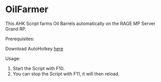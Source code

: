 # OilFarmer
This AHK Script farms Oil Barrels automatically on the RAGE MP Server Grand RP.

Prerequisites:

Download AutoHotkey <a href="https://www.autohotkey.com/">here</a>

Usage:

1. Start the Script with F10.
2. You can stop the Script with F11, it will then reload.

